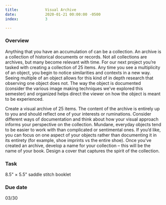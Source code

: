 ```yaml
---
title:            Visual Archive
date:             2020-01-21 00:00:00 -0500
index:            3

---
```


### Overview
Anything that you have an accumulation of can be a collection. An archive is a collection of historical documents or records. Not all collections are archives, but many become relevant with time. For our next project you’re tasked with creating a collection of 25 items. Any time you see a multiplicity of an object, you begin to notice similarities and contexts in a new way. Seeing multiple of an object allows for this kind of in depth research that observing one object does not. The way the object is documented (consider the various image making techniques we’ve explored this semester) and organized helps direct the viewer on how the object is meant to be experienced.


Create a visual archive of 25 items. The content of the archive is entirely up to you and should reflect one of your interests or ruminations. Consider different ways of documentation and think about how your visual approach informs your perspective on the collection. Mundane, everyday objects tend to be easier to work with than complicated or sentimental ones. If you’d like, you can focus on one aspect of your objects rather than documenting it in its entirety (for example, shoe imprints vs the entire shoe). Once you’ve created an archive, develop a name for your collection – this will be the name of your book. Design a cover that captures the spirit of the collection.

### Task
8.5" × 5.5" saddle stitch booklet

### Due date
03/30
